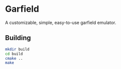# Garfield

A customizable, simple, easy-to-use garfield emulator.

## Building

```bash
mkdir build
cd build
cmake ..
make
```